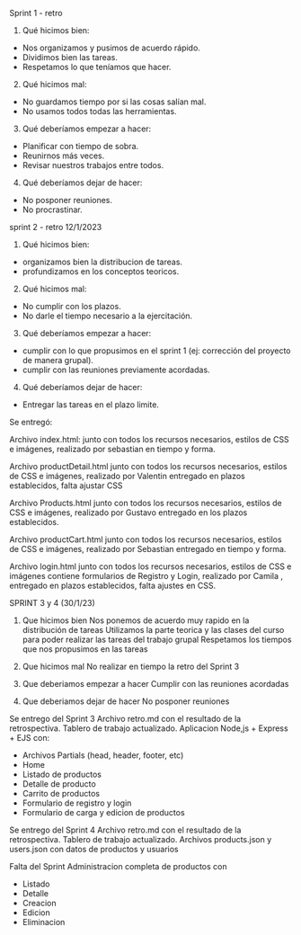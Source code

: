 Sprint 1 - retro
1. Qué hicimos bien:

- Nos organizamos y pusimos de acuerdo rápido.
- Dividimos bien las tareas.
- Respetamos lo que teníamos que hacer.

2. Qué hicimos mal:

- No guardamos tiempo por si las cosas salían mal.
- No usamos todos todas las herramientas.

3. Qué deberíamos empezar a hacer:

- Planificar con tiempo de sobra.
- Reunirnos más veces.
- Revisar nuestros trabajos entre todos.

4. Qué deberíamos dejar de hacer:

- No posponer reuniones.
- No procrastinar. 

sprint 2 - retro 12/1/2023 

1. Qué hicimos bien:

- organizamos bien la distribucion de tareas.
- profundizamos en los conceptos teoricos. 

2. Qué hicimos mal:

- No cumplir con los plazos.
- No darle el tiempo necesario a la ejercitación. 

3. Qué deberíamos empezar a hacer:

- cumplir con lo que propusimos en el sprint 1 (ej: corrección del proyecto de manera grupal).
- cumplir con las reuniones previamente acordadas. 

4. Qué deberíamos dejar de hacer:

- Entregar las tareas en el plazo limite. 

Se entregó: 

Archivo index.html: junto con todos los recursos necesarios, estilos de CSS e
imágenes, realizado por sebastian en tiempo y forma. 

Archivo productDetail.html junto con todos los recursos
necesarios, estilos de CSS e imágenes, realizado por Valentin entregado en plazos establecidos, falta ajustar CSS 

Archivo Products.html junto con todos los recursos necesarios, estilos de CSS e imágenes, realizado por Gustavo entregado en los plazos establecidos. 

Archivo productCart.html junto con todos los recursos
necesarios, estilos de CSS e imágenes, realizado por Sebastian entregado en tiempo y forma. 

Archivo login.html junto con todos los recursos necesarios,
estilos de CSS e imágenes contiene formularios de Registro y Login, realizado por Camila , entregado en plazos establecidos, falta ajustes en CSS. 


SPRINT 3 y 4 (30/1/23)

1. Que hicimos bien
Nos ponemos de acuerdo muy rapido en la distribución de tareas
Utilizamos la parte teorica y las clases del curso para poder realizar las tareas del trabajo grupal
Respetamos los tiempos que nos propusimos en las tareas

2. Que hicimos mal
No realizar en tiempo la retro del Sprint 3

3. Que deberiamos empezar a hacer
Cumplir con las reuniones acordadas

4. Que deberiamos dejar de hacer
No posponer reuniones

Se entrego del Sprint 3
Archivo retro.md con el resultado de la retrospectiva.
Tablero de trabajo actualizado.
Aplicacion Node,js + Express + EJS con:
- Archivos Partials (head, header, footer, etc)
- Home
- Listado de productos
- Detalle de producto
- Carrito de productos
- Formulario de registro y login
- Formulario de carga y edicion de productos


Se entrego del Sprint 4
Archivo retro.md con el resultado de la retrospectiva.
Tablero de trabajo actualizado.
Archivos products.json y users.json con datos de productos y usuarios

Falta del Sprint Administracion completa de productos con
- Listado
- Detalle
- Creacion
- Edicion
- Eliminacion


